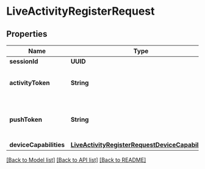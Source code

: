 # LiveActivityRegisterRequest

## Properties
Name | Type | Description | Notes
------------ | ------------- | ------------- | -------------
**sessionId** | **UUID** |  | 
**activityToken** | **String** | ActivityKit token used for direct updates. | 
**pushToken** | **String** | APNs token used for Live Activity updates. | 
**deviceCapabilities** | [**LiveActivityRegisterRequestDeviceCapabilities**](LiveActivityRegisterRequestDeviceCapabilities.md) |  | [optional] 

[[Back to Model list]](../README.md#documentation-for-models) [[Back to API list]](../README.md#documentation-for-api-endpoints) [[Back to README]](../README.md)


